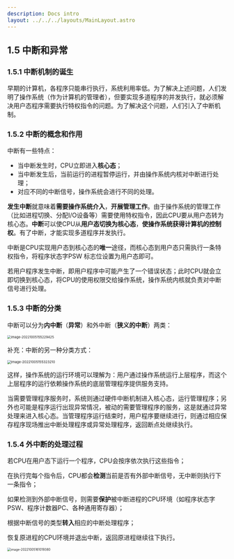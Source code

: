 ```yaml
---
description: Docs intro
layout: ../../../layouts/MainLayout.astro
---
```


## 1.5 中断和异常

### 1.5.1 中断机制的诞生

早期的计算机，各程序只能串行执行，系统利用率低。为了解决上述问题，人们发明了操作系统（作为计算机的管理者），但要实现多道程序的并发执行，就必须解决用户态程序需要执行特权指令的问题。为了解决这个问题，人们引入了中断机制。

### 1.5.2 中断的概念和作用

中断有一些特点：

+ 当中断发生时，CPU立即进入**核心态**；
+ 当中断发生后，当前运行的进程暂停运行，并由操作系统内核对中断进行处理；
+ 对应不同的中断信号，操作系统会进行不同的处理。

**发生中断**就意味着**需要操作系统介入**，**开展管理工作**。由于操作系统的管理工作（比如进程切换、分配I/O设备等）需要使用特权指令，因此CPU要从用户态转为核心态。**中断**可以使CPU从**用户态切换为核心态**，**使操作系统获得计算机的控制权**。有了中断，才能实现多道程序并发执行。

中断是CPU实现用户态到核心态的**唯一**途径，而核心态到用户态只需执行一条特权指令，将程序状态字PSW 标志位设置为用户态即可。

若用户程序发生中断，即用户程序中可能产生了一个错误状态；此时CPU就会立即切换到核心态，将CPU的使用权限交给操作系统，操作系统内核就负责对中断信号进行处理。

### 1.5.3 中断的分类

中断可以分为**内中断**（**异常**）和外中断（**狭义的中断**）两类：

<img src="https://images.drshw.tech/images/notes/image-20221005155229425.png" alt="image-20221005155229425" style="zoom:53%;" />

补充：中断的另一种分类方式：

<img src="https://images.drshw.tech/images/notes/image-20221005155323210.png" alt="image-20221005155323210" style="zoom:55%;" />

这样，操作系统的运行环境可以理解为：用户通过操作系统运行上层程序，而这个上层程序的运行依赖操作系统的底层管理程序提供服务支持。

当需要管理程序服务时，系统则通过硬件中断机制进入核心态，运行管理程序；另外也可能是程序运行出现异常情况，被动的需要管理程序的服务，这是就通过异常处理来进入核心态。当管理程序运行结束时，用户程序要继续进行，则通过相应保存程序现场推出中断处理程序或异常处理程序，返回断点处继续执行。

### 1.5.4 外中断的处理过程

若CPU在用户态下运行一个程序，CPU会按序依次执行这些指令；

在执行完每个指令后，CPU都会**检测**当前是否有外部中断信号，无中断则执行下一条指令；

如果检测到外部中断信号，则需要**保护**被中断进程的CPU环境（如程序状态字PSW、程序计数器PC、各种通用寄存器）；

根据中断信号的类型**转入**相应的中断处理程序；

恢复原进程的CPU环境并退出中断，返回原进程继续往下执行。

<img src="https://images.drshw.tech/images/notes/image-20221005161019380.png" alt="image-20221005161019380" style="zoom:50%;" />